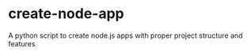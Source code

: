 # create-node-app
A python script to create node.js apps with proper project structure and features
